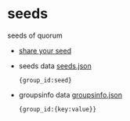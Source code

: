 # seeds

seeds of quorum

- [share your seed](https://github.com/liujuanjuan1984/seeds/issues/new)

- seeds data [seeds.json](./data/seeds.json)

    ```{group_id:seed}```

- groupsinfo data [groupsinfo.json](./data/groupsinfo.json)

    ```{group_id:{key:value}}```